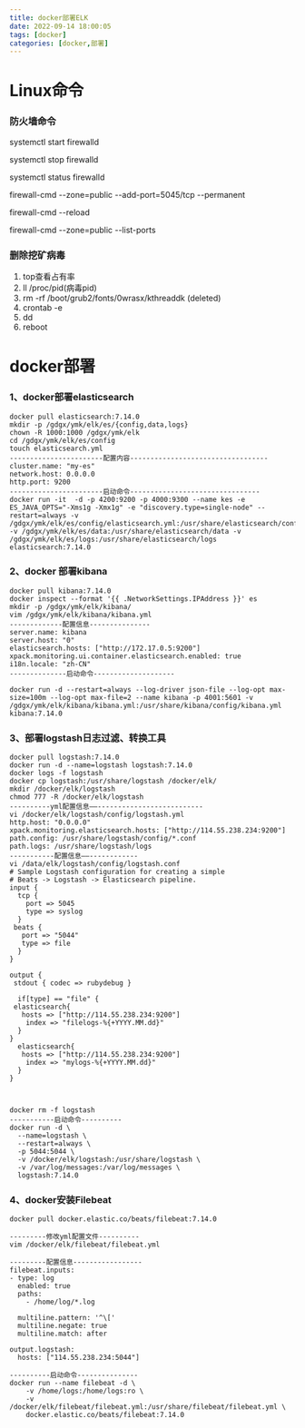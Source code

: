 ```yaml
---
title: docker部署ELK
date: 2022-09-14 18:00:05
tags: [docker]
categories: [docker,部署]
---
```

# Linux命令

### 防火墙命令

<!--开启防火墙-->
systemctl start firewalld
<!--关闭防火墙-->
systemctl stop firewalld
<!--查看防火墙状态-->
systemctl status firewalld 
<!--开放某个端口-->
firewall-cmd --zone=public --add-port=5045/tcp --permanent 
<!--重新加载配置-->
firewall-cmd --reload
<!--查看已经开放的端口-->
firewall-cmd --zone=public --list-ports

### 删除挖矿病毒

1. top查看占有率
2. ll /proc/pid(病毒pid)
3. rm -rf /boot/grub2/fonts/0wrasx/kthreaddk \(deleted\)
4. crontab -e  
5. dd
6. reboot

# docker部署

### 1、docker部署elasticsearch 

```shell
docker pull elasticsearch:7.14.0
mkdir -p /gdgx/ymk/elk/es/{config,data,logs}
chown -R 1000:1000 /gdgx/ymk/elk
cd /gdgx/ymk/elk/es/config
touch elasticsearch.yml
-----------------------配置内容----------------------------------
cluster.name: "my-es"
network.host: 0.0.0.0
http.port: 9200
-----------------------启动命令--------------------------------
docker run -it  -d -p 4200:9200 -p 4000:9300 --name kes -e ES_JAVA_OPTS="-Xms1g -Xmx1g" -e "discovery.type=single-node" --restart=always -v /gdgx/ymk/elk/es/config/elasticsearch.yml:/usr/share/elasticsearch/config/elasticsearch.yml -v /gdgx/ymk/elk/es/data:/usr/share/elasticsearch/data -v /gdgx/ymk/elk/es/logs:/usr/share/elasticsearch/logs elasticsearch:7.14.0

```

### 2、docker 部署kibana

```
docker pull kibana:7.14.0
docker inspect --format '{{ .NetworkSettings.IPAddress }}' es
mkdir -p /gdgx/ymk/elk/kibana/
vim /gdgx/ymk/elk/kibana/kibana.yml
-------------配置信息---------------
server.name: kibana
server.host: "0"
elasticsearch.hosts: ["http://172.17.0.5:9200"]
xpack.monitoring.ui.container.elasticsearch.enabled: true
i18n.locale: "zh-CN"
--------------启动命令--------------------

docker run -d --restart=always --log-driver json-file --log-opt max-size=100m --log-opt max-file=2 --name kibana -p 4001:5601 -v /gdgx/ymk/elk/kibana/kibana.yml:/usr/share/kibana/config/kibana.yml kibana:7.14.0
```

### 3、部署logstash日志过滤、转换工具

```shell
docker pull logstash:7.14.0
docker run -d --name=logstash logstash:7.14.0
docker logs -f logstash
docker cp logstash:/usr/share/logstash /docker/elk/
mkdir /docker/elk/logstash
chmod 777 -R /docker/elk/logstash
----------yml配置信息——--------------------------
vi /docker/elk/logstash/config/logstash.yml
http.host: "0.0.0.0"
xpack.monitoring.elasticsearch.hosts: ["http://114.55.238.234:9200"]
path.config: /usr/share/logstash/config/*.conf
path.logs: /usr/share/logstash/logs
-----------配置信息——------------
vi /data/elk/logstash/config/logstash.conf
# Sample Logstash configuration for creating a simple
# Beats -> Logstash -> Elasticsearch pipeline.
input {
  tcp {
    port => 5045
    type => syslog
  }
 beats {
   port => "5044"
   type => file
  }
}

output {
 stdout { codec => rubydebug }
  
  if[type] == "file" {
 elasticsearch{
   hosts => ["http://114.55.238.234:9200"]
    index => "filelogs-%{+YYYY.MM.dd}"
  }
}
  elasticsearch{
   hosts => ["http://114.55.238.234:9200"]
    index => "mylogs-%{+YYYY.MM.dd}"
  }
}



docker rm -f logstash
-----------启动命令----------
docker run -d \
  --name=logstash \
  --restart=always \
  -p 5044:5044 \
  -v /docker/elk/logstash:/usr/share/logstash \
  -v /var/log/messages:/var/log/messages \
  logstash:7.14.0

```

### 4、docker安装Filebeat



```shell
docker pull docker.elastic.co/beats/filebeat:7.14.0

---------修改yml配置文件----------
vim /docker/elk/filebeat/filebeat.yml

---------配置信息-----------------
filebeat.inputs:
- type: log
  enabled: true
  paths:
    - /home/log/*.log

  multiline.pattern: '^\['
  multiline.negate: true
  multiline.match: after

output.logstash:
  hosts: ["114.55.238.234:5044"]

----------启动命令---------------
docker run --name filebeat -d \
    -v /home/logs:/home/logs:ro \
    -v /docker/elk/filebeat/filebeat.yml:/usr/share/filebeat/filebeat.yml \
    docker.elastic.co/beats/filebeat:7.14.0
```




